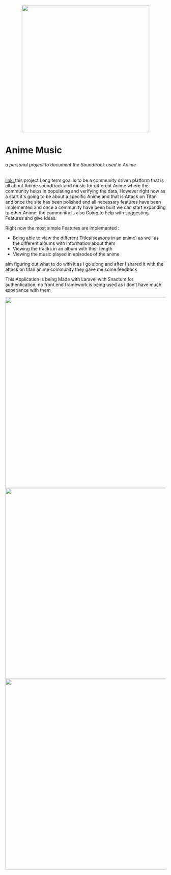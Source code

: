 <p align="center"><a href="https://laravel.com" target="_blank"><img src="https://www.tvguide.com/a/img/resize/ee62836913f7889ca58fa85a63f4cd3e7db5bb17/hub/2022/03/24/6262630b-e2a4-49da-be04-ee21f74fd90f/recs-attackontitan3.jpg?auto=webp&width=1092" width="400"></a></p>

# Anime Music
###### a personal project to document the Soundtrack used in Anime
<a href="http://dode.host">link: </a>
this project Long term goal is to be a community driven platform that is all about Anime soundtrack and music for different Anime where  the community helps in populating and verifying the data, However right now as a start it's going to be about a specific Anime and that is Attack on Titan and once the site has been polished and all necessary features have been implemented and once a community have been built we can start expanding to other Anime, the community is also Going to help with suggesting Features and give ideas. 

Right now the most simple Features are implemented :
- Being able to view the different Titles(seasons in an anime) as well as the different albums with information about them
- Viewing the tracks in an album with their length
- Viewing the music played in episodes of the anime

aim figuring out what to do with it as i go along and after i shared it with the attack on titan anime community they gave me some feedback 



 
This Application is being Made with Laravel with Snactum for authentication, no front end framework is being used as i don’t have much experiance with them 

<img src="https://media.discordapp.net/attachments/626582685057548301/980924409239973968/unknown.png" width="600">

<img src="https://media.discordapp.net/attachments/626582685057548301/980924552139907123/unknown.png" width="600">

<img src="https://cdn.discordapp.com/attachments/626582685057548301/980924855446818886/unknown.png" width="600">
